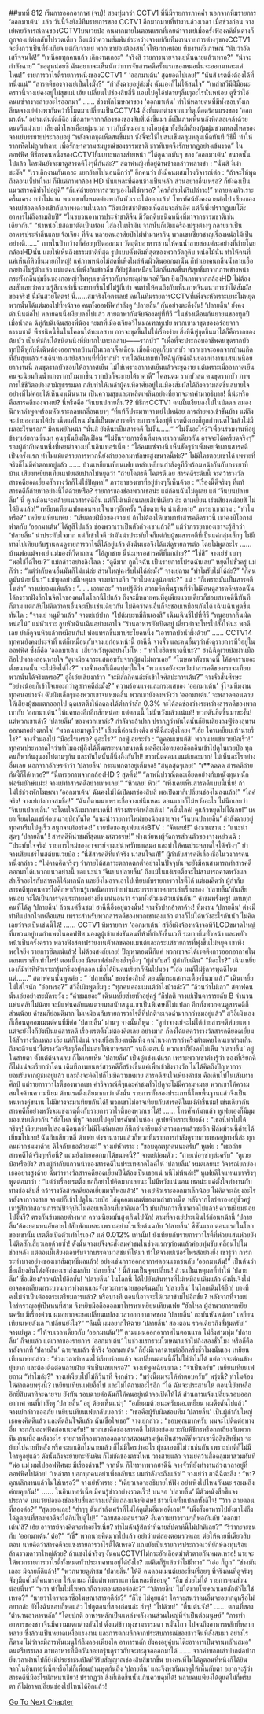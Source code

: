 ##บทที่ 812 เริ่มการออกอากาศ (จบ)!
สองทุ่มกว่า
CCTV1
ที่นี่มีรายการภาคค่ำ นอกจากทีมรายการ ‘ออกมาเต้น’ แล้ว วันนี้จึงยังมีทีมรายการของ CCTV1 อีกมากมายที่ทำงานล่วงเวลา เมื่อช่วงก่อน จางเย่เคยวิจารณ์คนของCCTV1บนเวยป๋อ คนมากมายในตอนแรกที่เคยด่าจางเย่เมื่อครั้งฟ้องคดีนั้นต่างก็ถูกจางเย่ด่ากลับไปรวดเดียว ถึงแม้ว่าความสัมพันธ์ระหว่างจางเย่กับทีมงานรายการต่างๆของCCTV1 จะยิ่งกว่าเป็นที่รังเกียจ แต่กับจางเย่ พวกเขาย่อมต้องสนใจให้มากหน่อย
ทีมงานสัมภาษณ์
“นับว่าอัดเสร็จจนได้!”
“เหนื่อยทุกคนแล้ว เลิกงานเถอะ”
“จริงสิ รายการนายจางเย่นั่นฉายแล้วเหรอ?”
“น่าจะกำลังฉาย”
“ขอดูหน่อยซิ ฉันอยากจะเห็นนักว่าการจับสารคดีครั้งแรกของหมอนั่นจะออกมาเละแค่ไหน!”
รายการวาไรตี้รายการหนึ่งของCCTV1
“ ‘ออกมาเต้น’ สุดยอดไปเลย!”
“นั่นสิ เรตติ้งต้องได้ที่หนึ่งแน่”
“สารคดีของจางเย่เป็นไงมั่ง?”
“กำลังฉายอยู่ล่ะมั้ง ฉันเองก็ไม่ได้สนใจ”
“เหล่าสวีมีฝีมือนะ คราวนี้จางเย่คงอยู่ไม่สุขแน่ เฮ้ย เปลี่ยนไปช่องสิบสี่ซิ แอบไปดูไอ้ปลายๆลิ้นๆอะไรนั่นหน่อย ดูซิว่าไอ้คนแซ่จางจะถ่ายอะไรออกมา”
……
ช่วงพักโฆษณาของ ‘ออกมาเต้น’ ทำให้หลายคนที่มีทั้งชอบทั้งเกลียดจางเย่ต่างพากันคว้ารีโมตมาเปลี่ยนเป็นCCTV14 สิ่งที่แตกต่างจากเวทีดุเดือดร้อนแรงของ ‘ออกมาเต้น’ อย่างเด่นชัดก็คือ เมื่อภาพจากกล้องของช่องสิบสี่เด้งขึ้นมา ก็เป็นภาพพื้นหลังที่คลอเคล้าด้วยดนตรีแผ่วเบา เสียงน้ำไหลเอื่อยนุ่มนวล ราวกับมีหมอกบางโอบอุ้ม ทั้งยังมีเสียงทุ้มนุ่มชวนหลงใหลของจางเย่บรรยายประกอบอยู่
“หลังจากขุดเห็ดสนขึ้นมา ซังจี๋จะใช้ใบสนเข็มคลุมหลุมเห็ดทันที วิธีนี้ ทำให้รากเห็ดไม่ถูกทำลาย เพื่อรักษาความสมบูรณ์ของธรรมชาติ ชาวทิเบตจึงรักษากฎอย่างเข้มงวด”
ในออฟฟิศ
พิธีกรคนหนึ่งของCCTV1ยิ้มเยาะพลางส่ายหน้า “ได้ดูฉากมันๆ ของ ‘ออกมาเต้น’ ขนาดนั้นไปแล้ว ใครมันยังจะมาดูสารคดีโง่ๆนี่กันล่ะ?”
สตาฟหญิงที่อยู่ด้านข้างกล่าวพลางขำ : “นั่นสิ งี่เง่าชะมัด”
“เราเลิกงานกันเถอะ แยกย้ายไปนอนดีกว่า” อีกคนว่า
ยังมีคนผสมโรงวิจารณ์ต่อ : “ถ้าจะให้พูดถึงคอนเซ็ปท์ใหม่ ก็มีแค่ภาพกล้อง HD นั่นแหละที่ค่อนข้างเป็นหลัก ส่วนอย่างอื่นเหรอ? ก็ยังคงเป็นแนวสารคดีทั่วไปอยู่ดี”
“ก็แค่ถ่ายอาหารสวยๆเองไม่ใช่เหรอ? ใครก็ถ่ายได้รึเปล่าวะ!” หลายคนหัวเราะครื้นเครง
ทว่าไม่นาน พวกเขาทั้งหมดต่างพากันหัวเราะไม่ออกแล้ว!
โทรทัศน์ยังคงฉายต่อไป
เสียงของจางเย่สอดคล้องเข้ากับภาพงดงามในฉาก
“ถึงแม้รสชาติของเห็ดสนจะล้ำเลิศ แต่ก็เพิ่งปรากฏบนโต๊ะอาหารไม่ถึงสามสิบปี”
“ในขบวนอาหารประจำชาติจีน มีวัตถุดิบชนิดหนึ่งที่มาจากธรรมชาติเช่นเดียวกัน”
“นำหน่อไม้สดมาตัดเป็นท่อน ใส่ลงในน้ำมัน จากนั้นก็เติมเครื่องปรุงต่างๆ กลายมาเป็นอาหารประจำถิ่นแถบเจ้อเจียง ที่จีน หลายคนอาศัยป่าไผ่ทำมาหากิน พวกเขาเชี่ยวชาญเรื่องหน่อไม้เป็นอย่างดี……”
ภาพในป่ากว้างที่ค่อยๆเปิดออกมา วัตถุดิบอาหารชวนให้คนน้ำลายสอแต่ละอย่างที่ถ่ายโดยกล้องHDนั้น เผยให้เห็นถึงธรรมชาติที่สุด รูปแบบดั้งเดิมที่สุดของพวกวัตถุดิบ
หน่อไม้นั่น ทำให้คนที่แค่เห็นก็หิวขึ้นมายกใหญ่!
แค่ภาพหน่อไม้สดที่เพิ่งโผล่พ้นผิวดินออกมานั่น ก็ทำเอาคนกลืนน้ำลายเอื้อกอย่างไม่รู้ตัวแล้ว แม้แต่คนที่เพิ่งกินข้าวอิ่ม ก็ยังรู้สึกเหมือนได้กลิ่นสดชื่นบริสุทธิ์มาจากภาพข้างหน้า กระทั่งกลิ่นชุ่มชื้นของกอหญ้าในหุบเขาก็ราวกับจะทะลุผ่านจอทีวีมา ยิ่งเป็นภาพจากกล้องHD ไม่ต้องสงสัยเลยว่าความรู้สึกเหล่านี้จะขยายขึ้นไปไม่รู้กี่เท่า จนทำให้คนถึงกับเห็นภาพจินตนาการว่าได้สัมผัสของจริง!
นี่มันสวยโคตร!
นี่…...สมจริงโคตรเลย!
คนในทีมรายการCCTVที่เพิ่งจะหัวเราะเยาะไม่หยุดพวกนั้นได้แต่มองไปที่หน้าจอ คนทั้งออฟฟิศกำลังดู ‘ปลายลิ้น’ กันอย่างตะลึงงัน!
‘ปลายลิ้น’ ยังคงดำเนินต่อไป
หลายคนนิ่งเงียบลงไปแล้ว สายตาพากันจับจ้องอยู่ที่ทีวี
“ในช่วงเดือนกันยายนของทุกปี เมื่อน้ำลด ฉีหู่กับฉีเฉินสองพี่น้อง จะมาที่เมืองเจียอวี๋ในมณฑลหูเป่ย พวกเขามาขุดของอร่อยจากธรรมชาติ พืชชนิดนี้ขึ้นในโคลนใต้ทะเลสาบ การจะขุดขึ้นไม่ใช่เรื่องง่าย สิ่งที่ฉีหู่ขุดขึ้นมาได้ก็คือรากของต้นบัว เป็นพืชกินได้ชนิดหนึ่งที่มีมากในทะเลสาบ——รากบัว”
“เพื่อที่จะประกอบอาชีพคนขุดรากบัว ทุกปีฉีหู่กับฉีเฉินต้องออกจากบ้านเป็นเวลาเจ็ดเดือน เมื่อถึงฤดูเก็บรากบัว พวกเขาจะออกจากบ้านเกิดที่อันฮุยแล้วเร่งเดินทางมายังสถานที่ที่มีรากบัว รายได้อันงามทำให้ฉีหู่กับฉีเฉินยอมทำงานแสนเหนื่อยยากงานนี้ คนขุดรากบัวชอบให้อากาศเย็น ไม่ใช่เพราะอากาศเย็นแล้วจะขุดง่าย แต่เพราะเมื่ออากาศเย็น คนจะนิยมกินน้ำแกงรากบัวมากขึ้น รากบัวก็จะขายได้ราคาดี”
โคลนตม
รากบัวสด
คนขุดรากบัว
ภาพการใช้ชีวิตอย่างสามัญธรรมดา กลับทำให้เหล่าผู้คนที่อาศัยอยู่ในเมืองสัมผัสได้ถึงความสดชื่นสบายใจอย่างที่ไม่ค่อยได้เห็นมาเนิ่นนาน เป็นความสุขและเพลิดเพลินอย่างที่ยากจะหาคำมาอธิบาย!
นี่น่ะหรือ คือสารคดีของจางเย่?
นี่หรือคือ ‘จีนบนปลายลิ้น’??
พิธีกรCCTV1 คนนั้นเงียบลงไปในบัดดล สมองนึกหาคำพูดพร้อมหัวเราะกลบเกลื่อนเบาๆ “ที่แท้ก็ประมาทจางเย่ไปหน่อย การถ่ายพอเข้าขั้นบ้าง แต่ถึงจะถ่ายออกมาได้ปราณีตแค่ไหน มันก็เป็นแค่สารคดีรายการหนึ่งอยู่ดี เรตติ้งเองก็ถูกกำหนดไว้แล้วไม่มีผลอะไรหรอก“
มีคนพยักหน้า “นั่นสิ ยังดีนะเป็นสารคดี ไม่งั้น……”
“ไม่งั้นอะไร?”เพื่อนร่วมงานที่อยู่ข้างๆเอ่ยถามขึ้นมา
คนๆนั้นยิ้มฝืดเฝื่อน “ไม่งั้นรายการอื่นที่มาฉายเวลาเดียวกัน อาจจะได้เครียดจริงๆ”
รองผู้กำกับคนหนึ่งที่เคยด่าจางเย่ในอินเทอร์เน็ต : “ไอ้คนแซ่จางนี่ เห็นชัดๆว่าเพิ่งเคยจับงานสารคดีเป็นครั้งแรก ทำไมแม้แต่รายการพวกนี้ยังถ่ายออกมาทักษะสูงขนาดนี้ฟะ?”
ไม่มีใครตอบเขาได้
เพราะที่จริงก็ไม่มีคำตอบอยู่แล้ว
……
บ้านเหยียนเทียนเฟย
เหล่าเหยียนกำลังดูทีวีพร้อมหน้ากันกับภรรยาที่บ้าน
เสียงเหยียนเทียนเฟยเอ่ยปากไม่หยุดว่า “ถ่ายโคตรดี โคตรดีเลย สารคดีระดับนี้ จะคว้ารางวัลสารคดียอดเยี่ยมสักรางวัลก็ไม่ใช่ปัญหา!”
ภรรยาของเขาที่อยู่ข้างๆก็เห็นด้วย : “เรื่องนี้ดีจริงๆ ที่แท้สารคดีก็ถ่ายทำอย่างนี้ได้ด้วยหรือ? รายการของช่องพวกเธอน่ะ แต่ก่อนฉันไม่ดูเลย แต่ ‘จีนบนปลายลิ้น’ นี่ ดูเหมือนจะคล้ายแนวสารคดีอื่น แต่ก็ไม่เหมือนเลยเสียทีเดียว อ๊ะ ตาเหยียน เร่งเสียงหน่อยสิ ไม่ได้ยินแล้ว!”
เหยียนเทียนเฟยถอนหายใจเบาๆอีกครั้ง “เสียดายจัง น่าเสียดาย”
ภรรยาเขาถาม : “ทำไมหรือ?”
เหยียนเทียนเฟย : “เสียดายฝีมือของจางเย่ ถ้าไม่ต้องให้เขามาทำสารคดีคราวนี้ เขาคงมีโอกาสฟาดกับ ‘ออกมาเต้น’ ได้สูสีไปแล้ว ช่องพวกเราเป็นตัวถ่วงเขาแล้วสิ”
แม้ว่าภรรยาของเขาจะรู้สึกว่า ‘ปลายลิ้น’ น่าประทับใจมาก แต่ก็เข้าใจดี ว่ามันน่าประทับใจก็แต่กับผู้ชมสารคดีที่เป็นแค่กลุ่มเล็กๆ ไม่มีทางไปเทียบกับฐานคนดูรายการวาไรตี้ได้อยู่แล้ว ดังนั้นเธอจึงได้แต่ดูรายการต่อ โดยไม่พูดอะไร
……
บ้านพ่อแม่จางเย่
แม่มองทีวีตาถลน “ไอ้ลูกชาย นี่น่ะเหรอสารคดีที่แกถ่าย?”
“ใช่สิ” จางเย่ขำเบาๆ “พอใช้ได้ไหม?”
แม่กล่าวอย่างลิงโลด : “ดูดีมาก ถูกใจฉัน เป็นรายการโปรดฉันเลย” หยุดไปชั่วครู่ แม่ก็ว่า : “แต่ว่ากับคนอื่นมันก็ไม่แน่ล่ะ ส่วนใหญ่คงรับไม่ได้ล่ะมั้ง”
จางเย่ถาม “ทำไมรับไม่ได้ล่ะ?”
“ก็คนดูมันน้อยนี่นา” แม่พูดอย่างมีเหตุผล
จางเย่ถามอีก “ทำไมคนดูน้อยล่ะ?”
แม่ : “ก็เพราะมันเป็นสารคดีไงเล่า”
จางเย่ยอมแพ้แล้ว : “......เอาเถอะ”
จางเย่รู้ดีว่า ความคิดพื้นฐานที่ว่าไม่มีคนดูสารคดีหรอกนั้น ได้ลงรากฝังลึกในจิตใจของคนในโลกนี้ไปแล้ว ถึงจะมีหลายคนที่ดูเพียงแวบเดียวก็ชอบสารคดีนี้ทันทีก็ตาม แต่กลับไม่คิดว่าคนอื่นจะเป็นเช่นเดียวกัน ไม่คิดว่าคนอื่นก็จะชอบเหมือนกันได้
เฉินเฉินพูดขึ้นทันใด : “จางเย่ หนูหิวแล้ว”
จางเย่เบ้ปาก “ไปต้มบะหมี่กินเองสิ”
เฉินเฉินชี้ไปที่ทีวี “หนูอยากกินผัดหน่อไม้”
แม่หัวเราะ ลูบหัวเฉินเฉินอย่างเอาใจ “ร้านอาหารยังเปิดอยู่ เดี๋ยวย่าจะโทรไปสั่งให้นะ พอดีเลย ย่าก็ดูจนหิวแล้วเหมือนกัน!
พ่อแทรกขึ้นมาประโยคหนึ่ง “เอารากบัวน้ำผึ้งด้วย”
……
CCTV14 ทุกคนยังคงประจำที่
แต่ก็เหมือนกับจางเย่ก่อนหน้านี้ ฮาฉีฉี จางจั่ว และคนอื่นๆกำลังดูรายการทีวีอยู่ในออฟฟิศ ซึ่งก็คือ ‘ออกมาเต้น’
เสี่ยวหวังพูดอย่างโมโห : “ ทำไมฮิตขนาดนี้นะ?”
ฮาฉีฉีดูเวยป๋อผ่านมือถือไปพลางถอนหายใจ “ดูเหมือนกระแสตอบรับจากผู้ชมไม่เลวเลย”
“โฆษณาตั้งขนาดนี้ โค้ชดาราเยอะตั้งขนาดนั้น จะไม่ฮิตได้ไง?” จางจั่วเองก็เดือดปุดๆในใจ “พวกเธอยังจะหวังว่าสารคดีของเราจะเทียบพวกนั้นได้จริงเหรอ?”
อู่อี้เอ่ยเสียงกร้าว “จะมีสักกี่คนล่ะที่เข้าใจศิลปะการเต้น?”
จางจั่วสั่นศีรษะ “อย่างน้อยก็เข้าใจเยอะกว่าดูสารคดีล่ะมั้ง?”
ความร้อนแรงและกระแสของ ‘ออกมาเต้น’ จู่โจมทีมงานทุกคนอย่างจัง ดับฝันเล็กๆของพวกเขาจนหมดสิ้น พวกเขายังคงหวังว่า ‘ออกมาเต้น’ จะพลาดตอนฉาย ให้เสียงผู้ชมแตกออกไป ฉุดเรตติ้งให้ลดลงได้ต่ำกว่าสัก 0.3% จะได้ลดช่องว่างระหว่างสารคดีของพวกเขากับ ‘ออกมาเต้น’ ให้แคบลงอีกอีกสักหน่อย แต่ตอนนี้ ไม่มีหวังแล้วแน่แท้!
พวกดันฮิตขึ้นมาซะงั้น!
แต่พวกเขาเล่า?
‘ปลายลิ้น’ ของพวกเขาล่ะ?
กำลังจะอ้าปาก ปรากฏว่าทันใดนั้นก็ยินเสียงถงฟู่ร้องอุทานออกมาอย่างตกใจ!
“พวกนายมาดูเร็ว!” เสียงนี้ค่อนข้างดัง
ฮาฉีฉีสะดุ้งโหยง “เฮ้ย ใครเหยียบเท้านายรึไง?”
จางจั่วมองไป “มีอะไรเหรอ? ดูอะไร?”
ถงฟู่เอ่ยระรัว : “ดูคอมเมนต์สิ! พวกนายเข้าเวยป๋อเร็ว!”
ทุกคนประหลาดใจว่าทำไมถงฟู่ถึงได้ตื่นตระหนกขนาดนี้ ผลคือเมื่อทยอยล็อกอินเข้าไปดูในเวยป๋อ ทุกคนก็พากันงุนงงไปตามๆกัน และทันใดนั้นก็นิ่งอึ้งกันไป!
ชาวเน็ตคอมเมนต์เยอะมาก!
ไม่เห็นอะไรอย่างอื่นเลย นอกจากอักษรคำว่า ‘ปลายลิ้น’ กระแทกตาอยู่เต็มจอ!
“สนุกสุดๆเลย!”
“เ**ดดดด สารคดีถ่ายกันงี้ก็ได้เหรอ?”
“นี่เหรอภาพจากกล้องHD ? สุดติ่ง!”
“ภาพนี่ปราณีตละเอียดอย่างกับหนังทุนหนักฟอร์มยักษ์แน่ะ! จางเย่ทำสารคดีอย่างเทพเลย!”
“หิวเลย! หิว!”
“เพิ่งเคยเห็นสารคดีแบบนี้เนี่ย! ถ้าไม่ใช่ช่วงพักโฆษณา ‘ออกมาเต้น’ ฉันคงไม่ได้เปิดมาช่องสิบสี่ พอเปิดมาก็เปลี่ยนช่องไม่ลงแล้ว!”
“ไลค์จริง! จางเย่เก่งกาจสมชื่อ!”
“ฉันก็ตามมาเพราะชื่อจางเย่นี่แหละ ตอนแรกก็ไม่หวังอะไร ไม่นึกเลยว่า ‘จีนบนปลายลิ้น’ จะโดนใจฉันมากขนาดนี้! สร้างสรรค์เหลือเกิน!
“หมื่นไลค์! ดูแล้วหยุดไม่ได้เลย!”
เหยาเจี้ยนไฉแชร์ต่อบนเวยป๋อทันใด “แนะนำรายการใหม่ของน้องชายจาง ‘จีนบนปลายลิ้น’ กำลังฉายอยู่ ทุกคนรีบไปดูเร็ว สนุกจนท้องร้อง!”
เวยป๋อของหูเฟยแห่งBTV : “จัดเลย!!”
ต่งซานซาน : “แนะนำสุดๆ ‘ปลายลิ้น’ ! สารคดีที่น่าชมที่สุดแห่งศตวรรษ!”
ฟางเว่ยหงผู้จัดการส่วนตัวของจางหย่วนฉี : “ประทับใจจริง! รายการใหม่ของอาจารย์จางเย่น่าศรัทธาเสมอ และทำให้คนประหลาดใจได้จริงๆ”
ย่าจางเสียแชร์โพสต์บนเวยป๋อ : “นี่สิสารคดีที่แท้จริง น่าสนใจแท้!”
ผู้กำกับสารคดีเลื่องชื่อในวงการคนหนึ่งกล่าว : “ไม่คาดคิดจริงๆ ว่าภายใต้สภาวะตลาดตกต่ำอย่างในปัจจุบัน จะยังมีคนสามารถทำสารคดีออกมาได้แหวกแนวอย่างนี้ ขอแนะนำ ‘จีนบนปลายลิ้น’ ถึงแม้ในแง่เรตติ้งจะไม่สามารถคาดหวังผลสำเร็จอะไรกับสารคดีได้มากนัก และยิ่งไม่อาจเอาไปเทียบกับรายการวาไรตี้ได้ แต่ผมคิดว่า ผู้กำกับสารคดีทุกคนควรได้ศึกษาเรียนรู้เทคนิคการถ่ายทำและบรรยากาศการเล่าเรื่องของ ‘ปลายลิ้น’กันเสียหน่อย จะได้เป็นการจุดประกายอย่างยิ่ง แน่นอนว่า รวมทั้งตัวผมด้วยเช่นกัน!”
คำชมพรั่งพรู!
แทบทุกคนที่ได้ดู ‘ปลายลิ้น’ ล้วนแต่ชื่นชม!
ฮาฉีฉีอึ้งอยู่ตรงนั้น!
จางจั่วปากอ้าตาค้าง!
ทีมงาน ‘ปลายลิ้น’ ต่างมีท่าทีแปลกใจเหลือแสน เพราะสำหรับพวกสารคดีของพวกเขาเองแล้ว ต่างก็ไม่ได้หวังอะไรกันนัก ไม่คิดเลยว่าจะเป็นเช่นนี้ได้!
……
CCTV1
ทีมรายการ ‘ออกมาเต้น’
สวีอี้เผิงจ้องหน้าจอทีวีLCDขนาดใหญ่ที่แขวนอยู่บนกำแพงในออฟฟิศ มองดูผู้เข้าแข่งขันคนที่ห้าที่กำลังขึ้นเวที ระบายยิ้มทั่วหน้า และพยักหน้าเป็นครั้งคราว พลางฟังสตาฟรายงานตัวเลขคอมเมนต์และกระแสรายการที่พุ่งขึ้นไม่หยุด เขาพึงพอใจยิ่ง
รายการฮิตแน่แล้ว!
ไม่ต้องสงสัยเลย!
ปัญหาตอนนี้ก็แค่ พวกเขาจะได้เรตติ้งการออกอากาศในตอนแรกสักเท่าไหร่!
ตอนนี้เอง มีสตาฟส่งเสียงอ้ำๆอึ้งๆ “ผู้กำกับสวี ผู้กำกับเฉิน”
“มีอะไร?” เฉินเหยี่ยเองก็มีท่าทีหัวเราะกรุ้มกริ่มอยู่ตลอด เมื่อได้ยินคนเรียกก็หันไปมอง
“เอ่อ ผมก็ไม่รู้ควรพูดดีไหม แต่……” สตาฟคนนั้นพูดต่อ : “ ‘ปลายลิ้น’ ของช่องสิบสี่ ตอนนี้กระแสกระเตื้องขึ้นมาแล้ว”
เฉินเหยี่ยไม่ใส่ใจนัก “อ๋อเหรอ?”
สวีอี้เผิงพูดยิ้มๆ : “ทุกคนคอมเมนต์ว่าไงบ้างล่ะ?”
“ล้วนว่าไม่เลว” สตาฟคนนั้นเอ่ยอย่างระมัดระวัง : “คำชมเยอะ”
เฉินเหยี่ยส่ายหัวอยู่ครู่ “ก็ปกติ จางเย่เป็นดาราระดับ B จำนวนแฟนคลับไม่น้อย จะมีแฟนคลับเดนตายมาสนับสนุนเขาเป็นพิเศษก็ไม่แปลก อีกทั้งพวกคนดูสารคดีก็ส่วนน้อย คำชมก็ย่อมดีมาก ไม่เหมือนกับรายการวาไรตี้ที่ปกติจะเจอด่ามากกว่าชมอยู่แล้ว”
สวีอี้เผิงเองก็เลื่อนดูคอมเมนต์คนที่มีต่อ ‘ปลายลิ้น’ ผ่านๆ จางนั้นก็พูด : “ดูท่าจางเย่จะไม่ได้ถ่ายสารคดีห่วยแตก แต่จะยังไงก็ยังเป็นแค่สารคดี เรื่องเรตติ้งไม่ต้องคิดเลย อย่างมาก ก็คงได้แค่คว้ารางวัลสารคดียอดเยี่ยมได้สักรางวัลแหละ เอ๊ะ แต่ก็ไม่แน่ จางเย่ชื่อเสียงเหม็นหึ่ง คนในวงการกว่าครึ่งต่างเคยโดนเขาล่วงเกิน ถึงจะดีจนน่าได้รางวัลจริงๆก็คงไม่มอบให้เขาหรอก”
จนถึงตอนนี้ พวกเขาก็ยังคงไม่เห็น ‘ปลายลิ้น’ อยู่ในสายตา ตั้งแต่ต้นจนจบ ก็ไม่เคยเห็น ‘ปลายลิ้น’ เป็นคู่แข่งแต่แรก เพราะพวกเขาต่างรู้ว่า ของที่เรียกดีก็ไม่แน่จะเรียกว่าโดน เดิมทีภาพยนตร์สารคดีก็สร้างขึ้นแค่เพื่อเข้าชิงรางวัล ไม่ได้คิดถึงปัญหาการยอมรับจากผู้ชมอยู่แล้ว และถึงจะคิดไปก็ไม่มีความหมาย สารคดีสนใจเพียงคำชม คือเดินไปในเส้นทางศิลป์ แต่รายการวาไรตี้ของพวกเขา คำวิจารณ์ดีๆและคำชมทั่วไปดูจะไม่มีความหมาย พวกเขาให้ความสนใจด้านความนิยม ด้านเรตติ้งเสียมากกว่า ดังนั้น รายการทั้งสองประเภทนี้โดยพื้นฐานแล้วจึงเป็นหนทางคู่ขนาน ไม่มีทางจะมาเทียบกันได้!
พวกเขาไม่อาจเทียบกับสารคดีในแง่คำชื่นชม!
เช่นเดียวกัน สารคดีก็อย่างหวังจะแข่งเรตติ้งกับรายการวาไรตี้ของพวกเขาได้!
……
โทรศัพท์มาแล้ว
หูเฟยเองก็มีมุมมองเช่นเดียวกัน
“ฮัลโหล พี่หู” จางเย่ไปคุยโทรศัพท์ในห้อง
หูเฟยหัวเราะเสียงดัง : “เธอนี่ทำไปได้จริงๆ! เงียบหายไปสองเดือนกว่าไม่มีโผล่มาเลย ก็นึกว่าเตรียมอำลาวงการแล้วซะอีก ฟิล์มม้วนนี้ถ่ายได้เยี่ยมไปเลย! ฉันกับเสียวหลี่ ต้าเฟย ต่งซานซานแล้วก็พวกทีมรายการกำลังดูรายการเธออยู่ทางนี้ล่ะ ทุกคนฝากชมมาด้วย ดีใจกับเธอด้วยนะ!”
จางเย่หัวเราะ : “ขอบคุณทุกคนนะครับ”
หูเฟย : “เธอถ่ายสารคดีได้จริงๆหรือนี่? แถมยังถ่ายออกมาได้ขนาดนี้?”
จางเย่ถ่อมตัว : “ถ่ายเซ่อๆซ่าๆล่ะครับ”
“ดูเวยป๋อหรือยัง? สามผู้กำกับแถวหน้าของสารคดีในประเทศกดไลค์ให้ ‘ปลายลิ้น’ หมดเลยนะ วิจารณ์ยกย่องเธออย่างสูงด้วย ฉันว่ารางวัลสารคดียอดเยี่ยมปีนี้ต้องเป็นเธอแน่ หนีไม่พ้นล่ะ!” หูเฟยดีใจแทนเขาจริงๆ พูดต่อมาว่า : “แต่ว่าเรื่องเรตติ้งเธอก็อย่าไปคิดมากเลยนะ ไม่มีหวังแน่นอน เธอน่ะ แค่ตั้งใจทำงานกับทางช่องสิบสี่ คว้ารางวัลสารคดียอดเยี่ยมมาก็พอแล้ว!”
จางเย่หัวเราะออกมาเล็กน้อย ไม่คิดจะเถียงอะไร
หลังจากวางสาย จางเย่ก็เข้าไปดูในเวยป๋อ ไล่ดูคอมเมนต์ของเหล่าชาวเน็ต หลังจากไตร่ตรองอยู่ชั่วครู่ เขารู้สึกว่าสถานการณ์ปัจจุบันไม่ค่อยเหมือนที่เขาคิดเอาไว้ มันเกินกว่าที่เขาคาดไปแล้ว!
ความนิยมน้อยไปงั้นรึ?
ตรงกันข้ามเลยต่างหาก ความนิยมมันสูงเกินไปนัก!
ตามที่จางเย่ประเมินไว้ก่อนหน้านี้ ‘ปลายลิ้น’ต้องยอมทนอับอายไปสักพักแหละ เพราะอย่างไรเสียต้นฉบับ ‘ปลายลิ้น’ ซีซันแรก ตอนแรกในโลกของเขานั้น เรตติ้งเปิดตัวเท่าไรเอง? แค่ 0.012% เท่านั้น! ยังเทียบกับรายการวาไรตี้ที่ห่วยแสนห่วยยังไม่ติดสักเสี้ยวเลยด้วยซ้ำ! ดังนั้นจางเย่จึงจะสั่งสมคำชมในช่วงแรกๆก่อนแล้วค่อยทุ่มขับเคลื่อนไปในช่วงหลัง แต่ตอนนี้เสียงตอบรับจากบรรดามวลชนที่ให้มา ทำให้จางเย่เซอร์ไพรส์อย่างยิ่ง เขารู้ว่า การกระทำบางอย่างของเขาสัมฤทธิ์ผลแล้ว!
อย่างเช่นการออกอากาศตอนแรกชนกับ ‘ออกมาเต้น!”
เป็นต้นว่าชื่อเสียงอันโด่งดังของเขาส่งผลกับ ‘ปลายลิ้น’ !
นี่ล้วนเป็นจุดเปลี่ยน! ล้วนเป็นเหตุผลที่ทำให้ ‘ปลายลิ้น’ ชื่อเสียงก้าวหน้าไปอีกขั้น!
‘ปลายลิ้น’ ในโลกนี้ ได้ไปยังเส้นทางที่ไม่เหมือนเดิมแล้ว ดังนั้นจึงไม่อาจลอกเลียนกระบวนการทำงานและจังหวะการฉายของต้นฉบับ ‘ปลายลิ้น’ ในโลกเดิมได้อีก!
บางที คงไม่จำเป็นต้องตระเตรียมการแล้ว?
หรือบางที ตอนนี้อาจจะได้เวลาข้ามไปอีกขั้น?
หลังจากที่จางเย่ใคร่ครวญอยู่เป็นหนที่สาม จึงหยิบมือถือออกมาโทรหาเหยียนเทียนเฟย “ฮัลโหล ผู้อำนวยการเหยียนครับ มีเรื่องด่วน ผมอยากจะขอเปลี่ยนแปลงเวลาออกอากาศของ ‘ปลายลิ้น’ กะทันหันหน่อย”
เหยียนเทียนเฟยลังเล “เปลี่ยนยังไง?”
“คืนนี้ ผมอยากให้ฉาย ‘ปลายลิ้น’ สองตอน รวดเดียวถึงสี่ทุ่มครับ!” จางเย่พูด : “ให้จบเวลาเดียวกับ ‘ออกมาเต้น’!”
ตามแผนออกอากาศในตอนแรก ไม่ถึงสามทุ่ม ‘ปลายลิ้น’ ก็จบแล้ว แต่เวลาของรายการ ‘ออกมาเต้น’ ในช่วงแรกรวมโฆษณาแล้วไม่ถึงสองชั่วโมง หรือก็คือหลังจากที่ ‘ปลายลิ้น’ ฉายจบแล้ว ที่จริง ‘ออกมาเต้น’ ก็ยังมีเวลาฉายต่ออีกครึ่งชั่วโมงนั่นเอง
เหยียนเทียนเฟยกล่าว : “ช่วงเวลากำหนดไว้เรียบร้อยแล้ว จะเปลี่ยนตอนนี้ก็ไม่ใช่ว่าไม่ได้ แต่อาจจะค่อนข้างยุ่งยาก และต้องติดต่อหลายฝ่าย จำเป็นเลยเหรอ?”
จางเย่พูดเฉียบขาด : “จำเป็นครับ”
เหยียนเทียนเฟยถาม “ทำไมล่ะ?”
จางเย่เงียบไปไม่กี่วินาที จึงกล่าว : “พรุ่งนี้ผมจะให้คำตอบครับ”
พรุ่งนี้?
ทำไมต้องให้คำตอบพรุ่งนี้?
เหยียนเทียนเฟยอึ้งไป และไม่ได้ถามอะไรอีก “ได้ ฉันจะประสานให้ ตอนนี้ยังเหลืออีกยี่สิบนาทีจะฉายจบ ยังทัน รอบฉายต่อฉันก็ให้คนอยู่หน้าจอเปิดให้ได้ ส่วนการแจ้งเปลี่ยนรอบออกอากาศ คนที่กำลังดู ‘ปลายลิ้น’ อยู่ ต้องเห็นแน่ๆ”
“อภัยผมด้วยนะครับผอ.เหยียน ผมดึงดันไปแล้ว” จางเย่กล่าวขออภัย
เหยียนเทียนเฟยกลับบอกว่า : “เธอคือผู้รับผิดชอบทีม ‘ปลายลิ้น’ เป็นผู้กำกับใหญ่ เธอคงคิดดีแล้ว และตัดสินใจดีแล้ว ฉันเชื่อใจเธอ”
จางเย่กล่าว : “ขอบคุณมากครับ ผมจะไปติดต่อทางอื่น จะกลับออฟฟิศก่อนนะครับ!”
พวกเขาคือช่องสารคดี ไม่ต้องข้องแวะกับพิธีกรหรือถกเถียงกับพวกทีมงานเบื้องหลังอะไร รายการที่จองเวลาออกอากาศตอนสามทุ่มเป็นสารคดีที่พวกเขาซื้อลิขสิทธิ์มา จะย้ายไปฉายทีหลัง หรือจะยกเลิกไม่ฉายแล้ว ก็ไม่มีใครว่าอะไร ผู้ชมเองก็ไม่ว่าเช่นกัน เพราะปกติก็ไม่มีใครดูอยู่แล้ว ดังนั้นถึงจะย้ายกะทันหัน ก็ไม่ขัดข้องตรงไหน
วางสายแล้ว จางเย่คว้าเสื้อคลุมมาสวมทันที “พ่อ แม่ ผมไปออฟฟิศนะ มีเรื่องด่วน!” จากนั้น ก็โทรหาพวกฮาฉีฉี จางจั่วที่ยังทำงานล่วงเวลาอยู่ที่ออฟฟิศไปด้วย!
“เหล่าฮา บอกทุกคนอย่าเพิ่งกลับนะ ผมกำลังจะถึงแล้ว!” จางเย่ว่า
ฮาฉีฉีตะลึง : “หา? คุณเลิกงานแล้วไม่ใช่เหรอ?”
จางเย่หัวเราะ : “เดี๋ยวเจอจะอธิบายให้ฟัง อย่าเพิ่งไปไหนกันนะ รอผมถึงค่อยคุยกัน!”
……
ในอินเทอร์เน็ต
มีคนรู้ข่าวอย่างรวดเร็ว!
บนจอ ‘ปลายลิ้น’ มีตัวหนังสือชี้แจงประกาศ บนเว๋ยป๋อของช่องสิบสี่และจางเย่ก็มีแถลงแจ้งพิเศษ!
ชาวเน็ตทั้งแปลกทั้งดีใจ!
“ว้าว ฉายตอนที่สองต่อ?”
“สุดยอดเลย!
“ฮ่าๆๆ ฉันกำลังเศร้าที่ไม่ได้ดูเต็มอิ่มพอดีเลย!”
“เพิ่งสั่งอาหารไปยังมาไม่ถึง ได้ดูตอนที่สองพอดีจะได้กินไปดูไป!”
“ฉายสองตอนรวด? งั้นความยาวรวมๆก็พอกันกับ ‘ออกมาเต้น’สิ? เฮ้ย อาจารย์จางคิดจะทำอะไรเนี่ย? ทำไมฉันรู้สึกว่าที่ฉายสัปดาห์นี้ไม่ปกติเลย?”
“รึว่ากะจะชนกับ ‘ออกมาเต้น’ ต่อ?”
“เชี่* พวกนายคิดมากไปแล้ว อย่าว่าแต่สองตอนรวดเลย ต่อให้ฉายทีเดียวสิบตอน นายคิดว่าสารคดีจะแซงรายการวาไรตี้ได้เหรอ? แถมยังเป็นรายการประกวดเวทียักษ์ลงทุนร้อยล้านรวมดาราใหญ่ด้วย? ถ้าแซงได้จริงๆ งั้นคนCCTV1ไม่กระอักเลือดฆ่าตัวตายกันหมดเหรอ! นายจะให้พวกรายการวาไรตี้ทั้งหมดทั่วประเทศทนอยู่ได้ยังไง? แต่คิดก็รู้แล้วว่าไม่มีทาง”
“เอ่อ ก็ถูก”
“ช่างมันเถอะ มีฉายก็ดีแล้ว!”
“พวกนายดูคำชม ‘ปลายลิ้น’ ให้ดี คนคอมเมนต์เยอะขึ้นเรื่อยๆ ที่จริงคนที่ดูจริงๆจังๆมีแค่ไม่กี่คนหรอก ให้เดานะ ก็มีแต่พวกเราแถวนี้แหละที่ชอบดู”
“อืม ช่วยไม่ได้ รายการคนส่วนน้อยนี่นา”
“หวา ทำไมไม่โฆษณาก็ฉายตอนสองต่อล่ะ?”
“‘ปลายลิ้น’ ไม่ได้ขายโฆษณาเลยสักตัวไม่ใช่เหรอ?”
“นายว่าใครจะมาซื้อโฆษณาสารคดีล่ะ?”
“ก็ใช่ ไม่คุยแล้ว ใครจะสนว่าคนอื่นจะอยากดูหรือไม่อยากล่ะ ยังไงฉันชอบก็พอแล้ว ไปดูตอนที่สองก่อนล่ะ ฮ่าๆ!
“ไปด้วย!”
“ตื่นเต้นจัง!”
……
ตอนที่สอง
‘ตำนานอาหารหลัก’
“โดยปกติ อาหารหลักเป็นแหล่งพลังงานส่วนใหญ่ที่จำเป็นต่อมนุษย์”
“การทำอาหารของชาวจีนมีความแตกต่างกันไป ตั้งแต่ข้าวหุงชามธรรมดา หมั่นโถว ไปจนถึงอาหารหลักที่หลากหลาย ซึ่งล้วนเป็นหยาดเหงื่อแรงงาน และการตกผลึกจากประสบการณ์ของชาวจีนที่สั่งสมมา อย่างไรก็ตาม ไม่ว่าจะมีสารพันเมนูให้ลิ้มลองเพียงใด อาหารหลัก ยังคงอยู่คู่บนโต๊ะอาหารเป็นจานหลักเสมอ”
ดนตรีบรรเลง
ภาพอาหารที่มีควันลอยกรุ่นดูราวกับจะทะลุจอออกมาได้
……
จากคำบอกเล่าปากต่อปาก ยิ่งเวลาผ่านไปก็ยิ่งมีประชาชนเปิดทีวีรับสัญญาณช่องสิบสี่มากขึ้น บางคนที่ไม่ได้ดูตอนที่หนึ่งก็ได้ยินจากในอินเทอร์เน็ตหรือไม่ก็เพื่อนบ้านพูดกันถึง ‘ปลายลิ้น’ และจึงพากันมาดูให้เห็นกับตา อยากจะรู้ว่าสารคดีนี่มีอะไรนักหนาเชียว!
ปรากฏว่า สิ่งที่เกิดขึ้นนั้นเกินควบคุมได้!
หลายคนเพียงได้ดูแค่ไม่กี่พริบตา ก็ไม่อาจเปลี่ยนช่องไปไหนได้อีกแล้ว!


[Go To Next Chapter]( ./10.md)